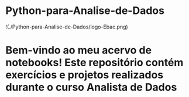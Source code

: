# Python-para-Analise-de-Dados

!(./Python-para-Analise-de-Dados/logo-Ebac.png)

#  Bem-vindo ao meu acervo de notebooks! Este repositório contém exercícios e projetos realizados durante o curso **Analista de Dados**


